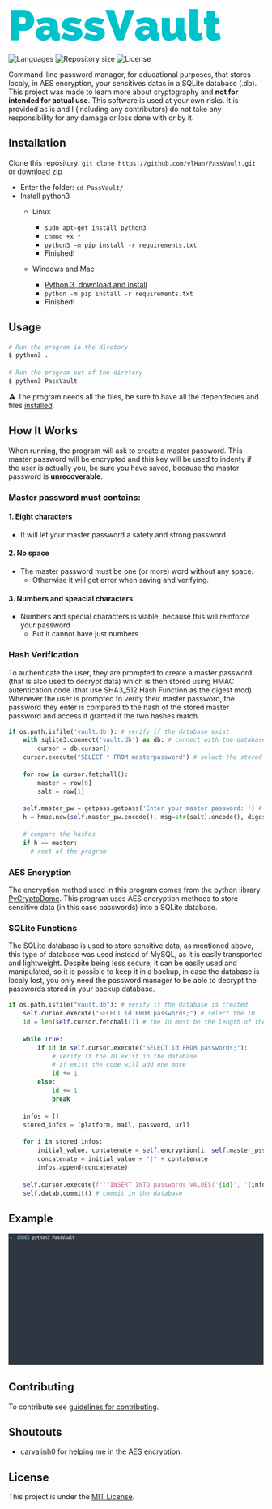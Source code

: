 # <a href="https://github.com/vlHan/PassVault"><img src="./demo/logo.png"></a>

<p>
   <img alt="Languages" src="https://img.shields.io/badge/Python->=3.0-blue.svg"> 
   <img alt="Repository size" src="https://img.shields.io/github/repo-size/vlHan/PassVault">
   <img alt="License" src="https://img.shields.io/github/license/vlHan/PassVault.svg">
</p>

Command-line password manager, for educational purposes, that stores localy, in AES encryption, your sensitives datas in a SQLite database (.db). This project was made to learn more about cryptography and **not for intended for actual use**. This software is used at your own risks. It is provided as is and I (including any contributors) do not take any responsibility for any damage or loss done with or by it.

## Installation
Clone this repository: `git clone https://github.com/vlHan/PassVault.git` or <a href="https://github.com/vlHan/PassVault/archive/refs/heads/main.zip">download zip</a>
- Enter the folder: `cd PassVault/`
- Install python3 
  - Linux
    - `sudo apt-get install python3`
    - `chmod +x *`
    - `python3 -m pip install -r requirements.txt`
    - Finished!

  - Windows and Mac
    - [Python 3, download and install](https://www.python.org/downloads/)
    - `python -m pip install -r requirements.txt`
    - Finished!

## Usage
```bash
# Run the program in the diretory
$ python3 .

# Run the program out of the diretory 
$ python3 PassVault
```

**⚠️** The program needs all the files, be sure to have all the dependecies and files <a href="https://github.com/vlHan/PassVault#installation">installed</a>.

## How It Works
When running, the program will ask to create a master password. This master password will be encrypted and this key will be used to indenty if the user is actually you, be sure you have saved, because the master password is **unrecoverable**.

### Master password must contains: 
#### 1. Eight characters
  - It will let your master password a safety and strong password.

#### 2. No space
  - The master password must be one (or more) word without any space.
    - Otherwise it will get error when saving and verifying.

#### 3. Numbers and speacial characters
  - Numbers and special characters is viable, because this will reinforce your password
    - But it cannot have just numbers

### Hash Verification
To authenticate the user, they are prompted to create a master password (that is also used to decrypt data) which is then stored using HMAC autentication code (that use SHA3_512 Hash Function as the digest mod). Whenever the user is prompted to verify their master password, the password they enter is compared to the hash of the stored master password and access if granted if the two hashes match.

```py
if os.path.isfile('vault.db'): # verify if the database exist
    with sqlite3.connect('vault.db') as db: # connect with the database
        cursor = db.cursor()
    cursor.execute("SELECT * FROM masterpassword") # select the stored data 
    
    for row in cursor.fetchall(): 
        master = row[0] 
        salt = row[1] 
    
    self.master_pw = getpass.getpass('Enter your master password: ') # ask the master password
    h = hmac.new(self.master_pw.encode(), msg=str(salt).encode(), digestmod=hashlib.sha3_512).hexdigest() # use HMAC and encrypt in sha3_512 HASH Function

    # compare the hashes
    if h == master:
      # rest of the program
```

### AES Encryption
The encryption method used in this program comes from the python library [PyCryptoDome](https://pypi.org/project/pycryptodome/). This program uses AES encryption methods to store sensitive data (in this case passwords) into a SQLite database.

### SQLite Functions
The SQLite database is used to store sensitive data, as mentioned above, this type of database was used instead of MySQL, as it is easily transported and lightweight. Despite being less secure, it can be easily used and manipulated, so it is possible to keep it in a backup, in case the database is localy lost, you only need the password manager to be able to decrypt the passwords stored in your backup database.

```py
if os.path.isfile("vault.db"): # verify if the database is created
    self.cursor.execute("SELECT id FROM passwords;") # select the ID
    id = len(self.cursor.fetchall()) # the ID must be the length of the datas stored in the database plus one

    while True:
        if id in self.cursor.execute("SELECT id FROM passwords;"):
            # verify if the ID exist in the database
            # if exist the code will add one more
            id += 1
        else: 
            id += 1
            break 

    infos = []
    stored_infos = [platform, mail, password, url]

    for i in stored_infos:
        initial_value, contatenate = self.encryption(i, self.master_pssw[:32])
        concatenate = initial_value + "|" + contatenate
        infos.append(concatenate)

    self.cursor.execute(f"""INSERT INTO passwords VALUES('{id}', '{infos[0]}', '{infos[1]}', '{infos[2]}', '{infos[3]}')""") # insert each value in the table
    self.datab.commit() # commit in the database
```

## Example
<img src="./demo/demo.gif" height="50%" width="100%"><br>

## Contributing
To contribute see [guidelines for contributing](CONTRIBUTING.md).

## Shoutouts
- <a href="https://github.com/carvalinh0/">carvalinh0</a> for helping me in the AES encryption.

## License 
This project is under the [MIT License](LICENSE).
